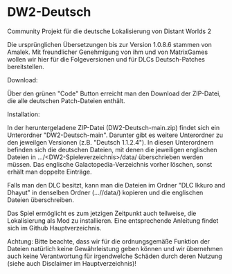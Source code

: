 # DW2-Deutsch
Community Projekt für die deutsche Lokalisierung von Distant Worlds 2

Die ursprünglichen Übersetzungen bis zur Version 1.0.8.6 stammen von Amalek. Mit freundlicher Genehmigung von ihm und von MatrixGames wollen wir hier für die Folgeversionen und für DLCs Deutsch-Patches bereitstellen.

Download:

Über den grünen "Code" Button erreicht man den Download der ZIP-Datei, die alle deutschen Patch-Dateien enthält.

Installation:

In der heruntergeladene ZIP-Datei (DW2-Deutsch-main.zip) findet sich ein Unterordner "DW2-Deutsch-main". Darunter gibt es weitere Unterordner zu den jeweilgen Versionen (z.B. "Deutsch 1.1.2.4"). In diesen Unterordnern befinden sich die deutschen Dateien, mit denen die jeweiligen englischen Dateien in .../\<DW2-Spieleverzeichnis\>/data/ überschrieben werden müssen. Das englische Galactopedia-Verzeichnis vorher löschen, sonst erhält man doppelte Einträge.

Falls man den DLC besitzt, kann man die Dateien im Ordner "DLC Ikkuro and Dhayut" in denselben Ordner (.../<DW2-Spieleverzeichnis>/data/) kopieren und die englischen Dateien überschreiben.

Das Spiel ermöglicht es zum jetzigen Zeitpunkt auch teilweise, die Lokalisierung als Mod zu installieren. Eine entsprechende Anleitung findet sich im Github Hauptverzeichnis.

Achtung: Bitte beachte, dass wir für die ordnungsgemäße Funktion der Dateien natürlich keine Gewährleistung geben können und wir übernehmen auch keine Verantwortung für irgendwelche Schäden durch deren Nutzung (siehe auch Disclaimer im Hauptverzeichnis)!
